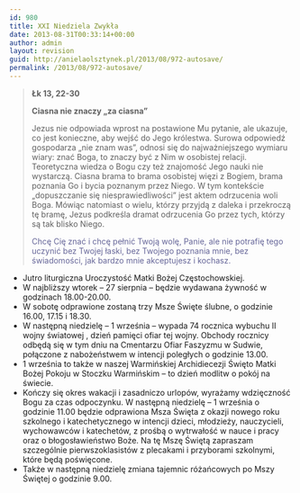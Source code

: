 ```yaml
---
id: 980
title: XXI Niedziela Zwykła
date: 2013-08-31T00:33:14+00:00
author: admin
layout: revision
guid: http://anielaolsztynek.pl/2013/08/972-autosave/
permalink: /2013/08/972-autosave/
---
```

> **Łk 13, 22-30**
> 
> **Ciasna nie znaczy &#8222;za ciasna&#8221;**
> 
> Jezus nie odpowiada wprost na postawione Mu pytanie, ale ukazuje, co jest konieczne, aby wejść do Jego królestwa. Surowa odpowiedź gospodarza &#8222;nie znam was&#8221;, odnosi się do najważniejszego wymiaru wiary: znać Boga, to znaczy być z Nim w osobistej relacji. Teoretyczna wiedza o Bogu czy też znajomość Jego nauki nie wystarczą. Ciasna brama to brama osobistej więzi z Bogiem, brama poznania Go i bycia poznanym przez Niego. W tym kontekście &#8222;dopuszczanie się niesprawiedliwości&#8221; jest aktem odrzucenia woli Boga. Mówiąc natomiast o wielu, którzy przyjdą z daleka i przekroczą tę bramę, Jezus podkreśla dramat odrzucenia Go przez tych, którzy są tak blisko Niego.
> 
> <span style="color: #666699;">Chcę Cię znać i chcę pełnić Twoją wolę, Panie, ale nie potrafię tego uczynić bez Twojej łaski, bez Twojego poznania mnie, bez świadomości, jak bardzo mnie akceptujesz i kochasz.</span>

  * Jutro liturgiczna Uroczystość Matki Bożej Częstochowskiej.
  * W najbliższy wtorek &#8211; 27 sierpnia &#8211; będzie wydawana żywność w godzinach 18.00-20.00.
  * W sobotę odprawione zostaną trzy Msze Święte ślubne, o godzinie 16.00, 17.15 i 18.30.
  * W następną niedzielę &#8211; 1 września &#8211; wypada 74 rocznica wybuchu II wojny światowej , dzień pamięci ofiar tej wojny. Obchody rocznicy odbędą się w tym dniu na Cmentarzu Ofiar Faszyzmu w Sudwie, połączone z nabożeństwem w intencji poległych o godzinie 13.00.
  * 1 września to także w naszej Warmińskiej Archidiecezji Święto Matki Bożej Pokoju w Stoczku Warmińskim &#8211; to dzień modlitw o pokój na świecie.
  * Kończy się okres wakacji i zasadniczo urlopów, wyrażamy wdzięczność Bogu za czas odpoczynku. W następną niedzielę &#8211; 1 września o godzinie 11.00 będzie odprawiona Msza Święta z okazji nowego roku szkolnego i katechetycznego w intencji dzieci, młodzieży, nauczycieli, wychowawców i katechetów, z prośbą o wytrwałość w nauce i pracy oraz o błogosławieństwo Boże. Na tę Mszę Świętą zapraszam szczególnie pierwszoklasistów z plecakami i przyborami szkolnymi, które będą poświęcone.
  * Także w następną niedzielę zmiana tajemnic różańcowych po Mszy Świętej o godzinie 9.00.